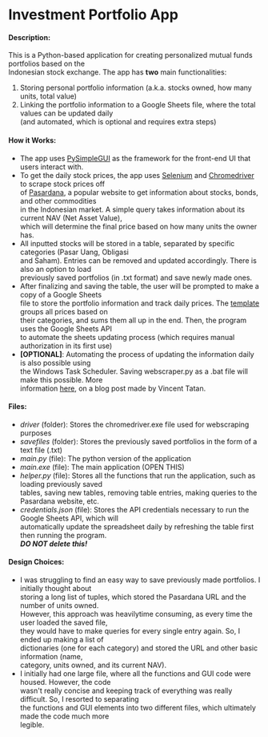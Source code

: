 # Investment Portfolio App

#### Description:

This is a Python-based application for creating personalized mutual funds 
portfolios based on the <br>Indonesian stock exchange. The app has **two** main functionalities:

1. Storing personal portfolio information (a.k.a. stocks owned, how many units, 
total value)
2. Linking the portfolio information to a Google Sheets file, where the total 
values can be updated daily <br>(and automated, which is optional 
and requires extra steps)

#### How it Works:

- The app uses [PySimpleGUI](https://pysimplegui.readthedocs.io/en/latest/) as the framework for the front-end UI that users interact with. <br> 
- To get the daily stock prices, the app uses [Selenium](https://selenium-python.readthedocs.io/) and [Chromedriver](https://chromedriver.chromium.org/) to scrape 
stock prices off <br> of [Pasardana](https://pasardana.id/), a popular website to get information about stocks, bonds, and other commodities <br>in the Indonesian market. A simple query takes information about its current NAV (Net Asset Value),<br> which will determine the final price based on how many units the owner has.
- All inputted stocks will be stored in a table, separated by specific categories (Pasar Uang, Obligasi <br> and Saham). Entries can be removed and updated accordingly. There is also an option to load <br> previously saved portfolios (in .txt format) and save newly made ones.
- After finalizing and saving the table, the user will be prompted to make a copy of a Google Sheets <br> file to store the portfolio information and track daily prices. The [template](https://bit.ly/InvestmentPortfolioTemplate) groups all prices based on <br>their categories, and sums them all up in the end. Then, the program uses the Google Sheets API <BR> to automate the sheets updating process (which requires manual authorization in its first use)
- **[OPTIONAL]**: Automating the process of updating the information daily is also possible using <br> the Windows Task Scheduler. Saving webscraper.py as a .bat file will make this possible. More <br> information [here](https://towardsdatascience.com/automate-your-python-scripts-with-task-scheduler-661d0a40b279), on a blog post made by Vincent Tatan.

#### Files:

- *driver* (folder): Stores the chromedriver.exe file used for webscraping purposes
- *savefiles* (folder): Stores the previously saved portfolios in the form of a text file (.txt)
- *main.py* (file): The python version of the application
- *main.exe* (file): The main application (OPEN THIS)
- *helper.py* (file): Stores all the functions that run the application, such as loading previously saved <br> tables, saving new tables, removing table entries, making queries to the Pasardana website, etc.
- *credentials.json* (file): Stores the API credentials necessary to run the Google Sheets API, which will  <br> automatically update the spreadsheet daily by refreshing the table first then running the program. <br>***DO NOT delete this!***

#### Design Choices:
- I was struggling to find an easy way to save previously made portfolios. I initially thought about <br> storing a long list of tuples, which stored the Pasardana URL and the number of units owned. <br>However, this approach was heavilytime consuming, as every time the user loaded the saved file,  <br> they would have to make queries for every single entry again. So, I ended up making a list of  <br> dictionaries (one for each category) and stored the URL and other basic information (name,  <br> category, units owned, and its current NAV).
- I initially had one large file, where all the functions and GUI code were housed. However, the code <br> wasn't really concise and keeping track of everything was really difficult. So, I resorted to separating <br> the functions and GUI elements into two different files, which ultimately made the code much more <br> legible.





